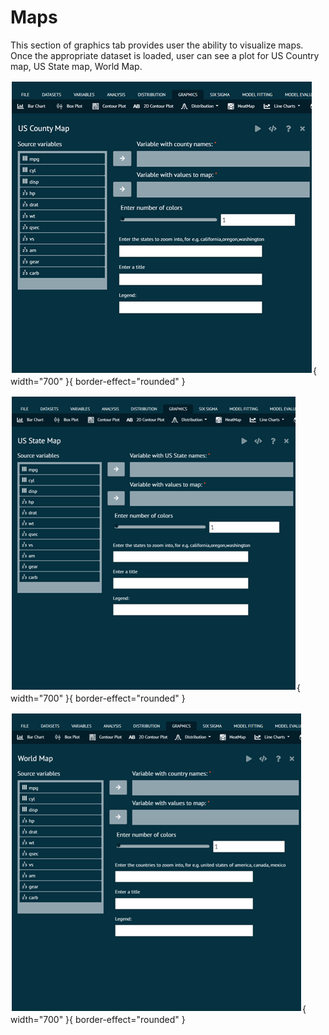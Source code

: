 # Maps

This section of graphics tab provides user the ability to visualize maps. Once the appropriate dataset is loaded, user can see a plot for US Country map, US State map, World Map.

![alt text](screenshots/image183.png){ width="700" }{ border-effect="rounded" }

![alt text](screenshots/image184.png){ width="700" }{ border-effect="rounded" }

![alt text](screenshots/image185.png){ width="700" }{ border-effect="rounded" }
